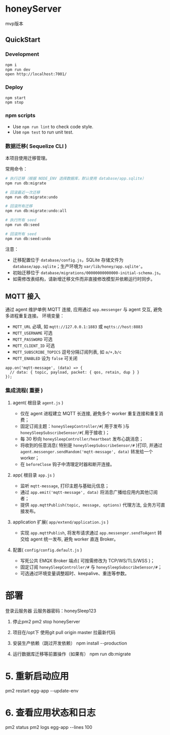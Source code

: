 # honeyServer

mvp版本

## QuickStart

### Development

```bash
npm i
npm run dev
open http://localhost:7001/
```

### Deploy

```bash
npm start
npm stop
```

### npm scripts

- Use `npm run lint` to check code style.
- Use `npm test` to run unit test.

### 数据迁移( Sequelize CLI )

本项目使用迁移管理。

常用命令：

```bash
# 执行迁移（根据 NODE_ENV 选择数据库，默认使用 database/app.sqlite）
npm run db:migrate

# 回滚最近一次迁移
npm run db:migrate:undo

# 回滚所有迁移
npm run db:migrate:undo:all

# 执行所有 seed
npm run db:seed

# 回滚所有 seed
npm run db:seed:undo
```

注意：
- 迁移配置位于 `database/config.js`，SQLite 存储文件为 `database/app.sqlite`；生产环境为 `var/lib/honey/app.sqlite'`。
- 初始迁移位于 `database/migrations/00000000000000-initial-schema.js`。
- 如需修改表结构，请新增迁移文件而非直接修改模型并依赖运行时同步。

[egg]: https://eggjs.org

## MQTT 接入
通过 agent 维护单例 MQTT 连接, 应用通过 `app.messenger` 与 agent 交互, 避免多进程重复连接。
环境变量：

- `MQTT_URL` 必填, 如 `mqtt://127.0.0.1:1883` 或 `mqtts://host:8883`
- `MQTT_USERNAME` 可选
- `MQTT_PASSWORD` 可选
- `MQTT_CLIENT_ID` 可选
- `MQTT_SUBSCRIBE_TOPICS` 逗号分隔订阅列表, 如 `a/+,b/c`
- `MQTT_ENABLED` 设为 `false` 可关闭




```
app.on('mqtt-message', (data) => {
  // data: { topic, payload, packet: { qos, retain, dup } }
});
```

### 集成流程( 重要 )

1. agent( 根目录 `agent.js` )
   - 仅在 agent 进程建立 MQTT 长连接, 避免多个 worker 重复连接和重复消费；
   - 固定订阅主题：`honeySleepController/#`( 用于发布 )与 `honeySleepSubscribeSensor/#`( 用于接收 )；
   - 每 30 秒向 `honeySleepController/heartbeat` 发布心跳消息；
   - 将收到的任意消息( 特别是 `honeySleepSubscribeSensor/#` )打印, 并通过 `agent.messenger.sendRandom('mqtt-message', data)` 转发给一个 worker；
   - 在 `beforeClose` 钩子中清理定时器和断开连接。

2. app( 根目录 `app.js` )
   - 监听 `mqtt-message`, 打印主题与基础元信息；
   - 通过 `app.emit('mqtt-message', data)` 将消息广播给应用内其他订阅者；
   - 提供 `app.mqttPublish(topic, message, options)` 代理方法, 业务方可直接发布。

3. application 扩展( `app/extend/application.js` )
   - 实现 `app.mqttPublish`, 将发布请求通过 `app.messenger.sendToAgent` 转交给 agent 统一发布, 避免 worker 直连 Broker。

4. 配置( `config/config.default.js` )
   - 写死公共 EMQX Broker 端点( 可按需修改为 TCP/WS/TLS/WSS )；
   - 固定订阅 `honeySleepController/#` 与 `honeySleepSubscribeSensor/#`；
   - 可选通过环境变量调整超时、keepalive、重连等参数。




# 部署
登录云服务器
云服务器密码：honeySleep123

1. 停止pm2
pm2 stop honeyServer

2. 项目在/opt下
使用git pull origin master 拉最新代码

3. 安装生产依赖（跳过开发依赖）
npm install --production

4. 运行数据库迁移等前置操作（如果有）
npm run db:migrate

# 5. 重新启动应用
pm2 restart egg-app --update-env

# 6. 查看应用状态和日志
pm2 status
pm2 logs egg-app --lines 100